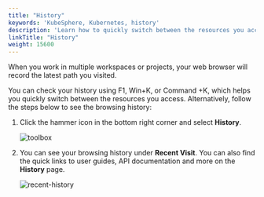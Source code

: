 ```yaml
---
title: "History"
keywords: 'KubeSphere, Kubernetes, history'
description: 'Learn how to quickly switch between the resources you access in your workspace.'
linkTitle: "History"
weight: 15600
---
```


When you work in multiple workspaces or projects, your web browser will record the latest path you visited. 

You can check your history using F1, Win+K, or Command +K, which helps you quickly switch between the resources you access. Alternatively, follow the steps below to see the browsing history:

1. Click the hammer icon in the bottom right corner and select **History**.

   ![toolbox](/images/docs/toolbox/history/toolbox.jpg)

2. You can see your browsing history under **Recent Visit**. You can also find the quick links to user guides, API documentation and more on the **History** page.

   ![recent-history](/images/docs/toolbox/history/recent-history.jpg)
